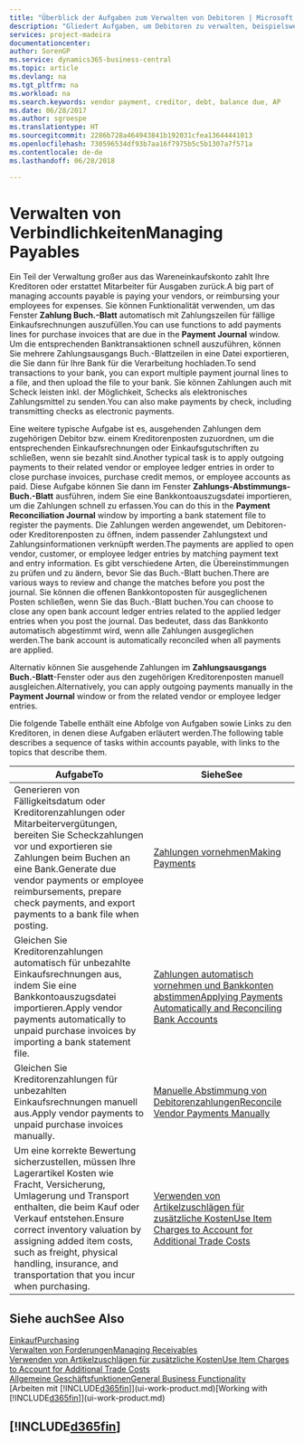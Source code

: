 ```yaml
---
title: "Überblick der Aufgaben zum Verwalten von Debitoren | Microsoft Docs"
description: "Gliedert Aufgaben, um Debitoren zu verwalten, beispielsweise zahlende Gläubiger oder ausgehende Zahlungen an Buch-Posten, um Rechnungen oder Gutschriften zu schließen."
services: project-madeira
documentationcenter: 
author: SorenGP
ms.service: dynamics365-business-central
ms.topic: article
ms.devlang: na
ms.tgt_pltfrm: na
ms.workload: na
ms.search.keywords: vendor payment, creditor, debt, balance due, AP
ms.date: 06/28/2017
ms.author: sgroespe
ms.translationtype: HT
ms.sourcegitcommit: 2286b728a464943841b192031cfea13644441013
ms.openlocfilehash: 730596534df93b7aa16f7975b5c5b1307a7f571a
ms.contentlocale: de-de
ms.lasthandoff: 06/28/2018

---
```

# <a name="managing-payables"></a><span data-ttu-id="70a46-103">Verwalten von Verbindlichkeiten</span><span class="sxs-lookup"><span data-stu-id="70a46-103">Managing Payables</span></span>
<span data-ttu-id="70a46-104">Ein Teil der Verwaltung großer aus das Wareneinkaufskonto zahlt Ihre Kreditoren oder erstattet Mitarbeiter für Ausgaben zurück.</span><span class="sxs-lookup"><span data-stu-id="70a46-104">A big part of managing accounts payable is paying your vendors, or reimbursing your employees for expenses.</span></span> <span data-ttu-id="70a46-105">Sie können Funktionalität verwenden, um das Fenster **Zahlung Buch.-Blatt** automatisch mit Zahlungszeilen für fällige Einkaufsrechnungen auszufüllen.</span><span class="sxs-lookup"><span data-stu-id="70a46-105">You can use functions to add payments lines for purchase invoices that are due in the **Payment Journal** window.</span></span> <span data-ttu-id="70a46-106">Um die entsprechenden Banktransaktionen schnell auszuführen, können Sie mehrere Zahlungsausgangs Buch.-Blattzeilen in eine Datei exportieren, die Sie dann für Ihre Bank für die Verarbeitung hochladen.</span><span class="sxs-lookup"><span data-stu-id="70a46-106">To send transactions to your bank, you can export multiple payment journal lines to a file, and then upload the file to your bank.</span></span> <span data-ttu-id="70a46-107">Sie können Zahlungen auch mit Scheck leisten inkl. der Möglichkeit, Schecks als elektronisches Zahlungsmittel zu senden.</span><span class="sxs-lookup"><span data-stu-id="70a46-107">You can also make payments by check, including transmitting checks as electronic payments.</span></span>

<span data-ttu-id="70a46-108">Eine weitere typische Aufgabe ist es, ausgehenden Zahlungen dem zugehörigen Debitor bzw. einem Kreditorenposten zuzuordnen, um die entsprechenden Einkaufsrechnungen oder Einkaufsgutschriften zu schließen, wenn sie bezahlt sind.</span><span class="sxs-lookup"><span data-stu-id="70a46-108">Another typical task is to apply outgoing payments to their related vendor or employee ledger entries in order to close purchase invoices, purchase credit memos, or employee accounts as paid.</span></span> <span data-ttu-id="70a46-109">Diese Aufgabe können Sie dann im Fenster **Zahlungs-Abstimmungs-Buch.-Blatt** ausführen, indem Sie eine Bankkontoauszugsdatei importieren, um die Zahlungen schnell zu erfassen.</span><span class="sxs-lookup"><span data-stu-id="70a46-109">You can do this in the **Payment Reconciliation Journal** window by importing a bank statement file to register the payments.</span></span> <span data-ttu-id="70a46-110">Die Zahlungen werden angewendet, um Debitoren- oder Kreditorenposten zu öffnen, indem passender Zahlungstext und Zahlungsinformationen verknüpft werden.</span><span class="sxs-lookup"><span data-stu-id="70a46-110">The payments are applied to open vendor, customer, or employee ledger entries by matching payment text and entry information.</span></span> <span data-ttu-id="70a46-111">Es gibt verschiedene Arten, die Übereinstimmungen zu prüfen und zu ändern, bevor Sie das Buch.-Blatt buchen.</span><span class="sxs-lookup"><span data-stu-id="70a46-111">There are various ways to review and change the matches before you post the journal.</span></span> <span data-ttu-id="70a46-112">Sie können die offenen Bankkontoposten für ausgeglichenen Posten schließen, wenn Sie das Buch.-Blatt buchen.</span><span class="sxs-lookup"><span data-stu-id="70a46-112">You can choose to close any open bank account ledger entries related to the applied ledger entries when you post the journal.</span></span> <span data-ttu-id="70a46-113">Das bedeutet, dass das Bankkonto automatisch abgestimmt wird, wenn alle Zahlungen ausgeglichen werden.</span><span class="sxs-lookup"><span data-stu-id="70a46-113">The bank account is automatically reconciled when all payments are applied.</span></span>

<span data-ttu-id="70a46-114">Alternativ können Sie ausgehende Zahlungen im **Zahlungsausgangs Buch.-Blatt**-Fenster oder aus den zugehörigen Kreditorenposten manuell ausgleichen.</span><span class="sxs-lookup"><span data-stu-id="70a46-114">Alternatively, you can apply outgoing payments manually in the **Payment Journal** window or from the related vendor or employee ledger entries.</span></span>

<span data-ttu-id="70a46-115">Die folgende Tabelle enthält eine Abfolge von Aufgaben sowie Links zu den Kreditoren, in denen diese Aufgaben erläutert werden.</span><span class="sxs-lookup"><span data-stu-id="70a46-115">The following table describes a sequence of tasks within accounts payable, with links to the topics that describe them.</span></span>

| <span data-ttu-id="70a46-116">Aufgabe</span><span class="sxs-lookup"><span data-stu-id="70a46-116">To</span></span> | <span data-ttu-id="70a46-117">Siehe</span><span class="sxs-lookup"><span data-stu-id="70a46-117">See</span></span> |
| --- | --- |
| <span data-ttu-id="70a46-118">Generieren von Fälligkeitsdatum oder Kreditorenzahlungen oder Mitarbeitervergütungen, bereiten Sie Scheckzahlungen vor und exportieren sie Zahlungen beim Buchen an eine Bank.</span><span class="sxs-lookup"><span data-stu-id="70a46-118">Generate due vendor payments or employee reimbursements, prepare check payments, and export payments to a bank file when posting.</span></span> |[<span data-ttu-id="70a46-119">Zahlungen vornehmen</span><span class="sxs-lookup"><span data-stu-id="70a46-119">Making Payments</span></span>](payables-make-payments.md) |
| <span data-ttu-id="70a46-120">Gleichen Sie Kreditorenzahlungen automatisch für unbezahlte Einkaufsrechnungen aus, indem Sie eine Bankkontoauszugsdatei importieren.</span><span class="sxs-lookup"><span data-stu-id="70a46-120">Apply vendor payments automatically to unpaid purchase invoices by importing a bank statement file.</span></span> |[<span data-ttu-id="70a46-121">Zahlungen automatisch vornehmen und Bankkonten abstimmen</span><span class="sxs-lookup"><span data-stu-id="70a46-121">Applying Payments Automatically and Reconciling Bank Accounts</span></span>](receivables-apply-payments-auto-reconcile-bank-accounts.md) |
| <span data-ttu-id="70a46-122">Gleichen Sie Kreditorenzahlungen für unbezahlten Einkaufsrechnungen manuell aus.</span><span class="sxs-lookup"><span data-stu-id="70a46-122">Apply vendor payments to unpaid purchase invoices manually.</span></span> |[<span data-ttu-id="70a46-123">Manuelle Abstimmung von Debitorenzahlungen</span><span class="sxs-lookup"><span data-stu-id="70a46-123">Reconcile Vendor Payments Manually</span></span>](payables-how-apply-purchase-transactions-manually.md) |
|<span data-ttu-id="70a46-124">Um eine korrekte Bewertung sicherzustellen, müssen Ihre Lagerartikel Kosten wie Fracht, Versicherung, Umlagerung und Transport enthalten, die beim Kauf oder Verkauf entstehen.</span><span class="sxs-lookup"><span data-stu-id="70a46-124">Ensure correct inventory valuation by assigning added item costs, such as freight, physical handling, insurance, and transportation that you incur when purchasing.</span></span>|[<span data-ttu-id="70a46-125">Verwenden von Artikelzuschlägen für zusätzliche Kosten</span><span class="sxs-lookup"><span data-stu-id="70a46-125">Use Item Charges to Account for Additional Trade Costs</span></span>](payables-how-assign-item-charges.md)|

## <a name="see-also"></a><span data-ttu-id="70a46-126">Siehe auch</span><span class="sxs-lookup"><span data-stu-id="70a46-126">See Also</span></span>
[<span data-ttu-id="70a46-127">Einkauf</span><span class="sxs-lookup"><span data-stu-id="70a46-127">Purchasing</span></span>](purchasing-manage-purchasing.md)  
[<span data-ttu-id="70a46-128">Verwalten von Forderungen</span><span class="sxs-lookup"><span data-stu-id="70a46-128">Managing Receivables</span></span>](receivables-manage-receivables.md)  
[<span data-ttu-id="70a46-129">Verwenden von Artikelzuschlägen für zusätzliche Kosten</span><span class="sxs-lookup"><span data-stu-id="70a46-129">Use Item Charges to Account for Additional Trade Costs</span></span>](payables-how-assign-item-charges.md)  
[<span data-ttu-id="70a46-130">Allgemeine Geschäftsfunktionen</span><span class="sxs-lookup"><span data-stu-id="70a46-130">General Business Functionality</span></span>](ui-across-business-areas.md)  
<span data-ttu-id="70a46-131">[Arbeiten mit [!INCLUDE[d365fin](includes/d365fin_md.md)]](ui-work-product.md)</span><span class="sxs-lookup"><span data-stu-id="70a46-131">[Working with [!INCLUDE[d365fin](includes/d365fin_md.md)]](ui-work-product.md)</span></span>

## [!INCLUDE[d365fin](includes/free_trial_md.md)]  
 

